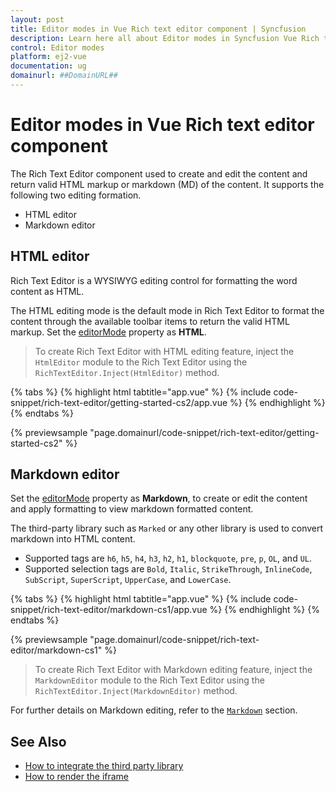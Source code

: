 ```yaml
---
layout: post
title: Editor modes in Vue Rich text editor component | Syncfusion
description: Learn here all about Editor modes in Syncfusion Vue Rich text editor component of Syncfusion Essential JS 2 and more.
control: Editor modes 
platform: ej2-vue
documentation: ug
domainurl: ##DomainURL##
---
```


# Editor modes in Vue Rich text editor component

The Rich Text Editor component used to create and edit the content and return valid HTML markup or markdown (MD) of the content. It supports the following two editing formation.

* HTML editor
* Markdown editor

## HTML editor

Rich Text Editor is a WYSIWYG editing control for formatting the word content as HTML.

The HTML editing mode is the default mode in Rich Text Editor to format the content through the available toolbar items to return the valid HTML markup. Set the [editorMode](https://ej2.syncfusion.com/vue/documentation/api/rich-text-editor/#editormode) property as **HTML**.

> To create Rich Text Editor with HTML editing feature, inject the `HtmlEditor` module to the Rich Text Editor using the `RichTextEditor.Inject(HtmlEditor)` method.

{% tabs %}
{% highlight html tabtitle="app.vue" %}
{% include code-snippet/rich-text-editor/getting-started-cs2/app.vue %}
{% endhighlight %}
{% endtabs %}
        
{% previewsample "page.domainurl/code-snippet/rich-text-editor/getting-started-cs2" %}

## Markdown editor

Set the [editorMode](https://ej2.syncfusion.com/vue/documentation/api/rich-text-editor/#editormode) property as **Markdown**, to create or edit the content and apply formatting to view markdown formatted content.

The third-party library such as `Marked` or any other library is used to convert markdown into HTML content.

* Supported tags are `h6`, `h5`, `h4`, `h3`, `h2`, `h1`, `blockquote`, `pre`, `p`, `OL`, and `UL`.
* Supported selection tags are `Bold`, `Italic`, `StrikeThrough`, `InlineCode`, `SubScript`, `SuperScript`, `UpperCase`, and `LowerCase`.

{% tabs %}
{% highlight html tabtitle="app.vue" %}
{% include code-snippet/rich-text-editor/markdown-cs1/app.vue %}
{% endhighlight %}
{% endtabs %}
        
{% previewsample "page.domainurl/code-snippet/rich-text-editor/markdown-cs1" %}

> To create Rich Text Editor with Markdown editing feature, inject the `MarkdownEditor` module to the Rich Text Editor using the `RichTextEditor.Inject(MarkdownEditor)` method.

For further details on Markdown editing, refer to the [`Markdown`](./markdown) section.

## See Also

* [How to integrate the third party library](./third-party-integration)
* [How to render the iframe](./iframe)